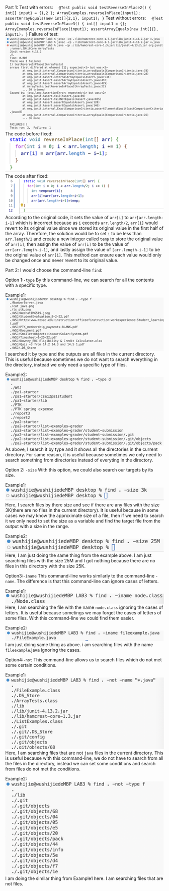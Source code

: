 Part 1:
Test with errors:
`  @Test
	public void testReverseInPlace2() {
    int[] input1 = {1,2 };
    ArrayExamples.reverseInPlace(input1);
    assertArrayEquals(new int[]{2,1}, input1);
	}`
Test without errors:
`  @Test
	public void testReverseInPlace3() {
    int[] input1 = {};
    ArrayExamples.reverseInPlace(input1);
    assertArrayEquals(new int[]{}, input1);
	}`
Failure of test:![Image](sym.png)
The code before fixed:![Image](before.png)
The code after fixed:![Image](after.png)
According to the original code, it sets the value of `arr[i]` to `arr[arr.length-i-1]` which is incorrect because as `i` exceeds `arr.length/2`, `arr[i]` would revert to its original value since we stored its original value in the first half of the array. Therefore, the solution would be to set `i` to be less than `arr.length/2` and create a new integer called `temp` to store the original value of `arr[i]`, then assign the value of `arr[i]` to be the value of `arr[arr.length-i-1]`, and lastly assign the value of `[arr.length-i-1]` to be the original value of `arr[i]`. This method can ensure each value would only be changed once and never revert to its original value.

Part 2:
I would choose the command-line `find`:

Option 1:`-type`
By this command-line, we can search for all the contents with a specific type.

Example1: 
![Image](typef.png)
I searched it by type and the outputs are all files in the current directory. This is useful because sometimes we do not want to search everything in the directory, instead we only need a specific type of files.

Example2:
![Image](typed.png)
As above, I search it by type and it shows all the directories in the current directory. For same reason, it is useful because sometimes we only need to search something from directories instead of everyting in the directory.

Option 2: `-size`
With this option, we could also search our targets by its size.

Example1:
![Image](size3k.png)
Here, I search files by there size and see if there are any files with the size 3K(there are no files in the current directory). It is useful because in some cases we may know the approximate size of a file, then if we need to search it we only need to set the size as a variable and find the target file from the output with a size in the range.

Example2:
![Image](size25m.png)
Here, I am just doing the same thing from the example above. I am just searching files with the size 25M and I got nothing because there are no files in this directory with the size 25K.

Option3:`-iname`
This command-line works similarly to the command-line `-name`. The difference is that this command-line can ignore cases of letters.

Example1:
![Image](iname1.png)
Here, I am searching the file with the name `node.class` ignoring the cases of letters. It is useful because sometings we may forget the cases of letters of some files. With this command-line we could find them easier.

Example2:
![Image](iname2.png)
I am just doing same thing as above. i am searching files with the name `fileexample`.java ignoring the cases.

Option4:`-not`
This command-line allows us to search files which do not met some certain conditions.

Example1:
![Image](notjava.png)
Here, I am searching files that are not `java` files in the current directory. This is useful because with this command-line, we do not have to search from all the files in the directory, instead we can set some conditions and search from files do not met the conditions.

Example2:
![Image](nottype.png)
I am doing the similar thing from Example1 here. I am searching files that are not files.
